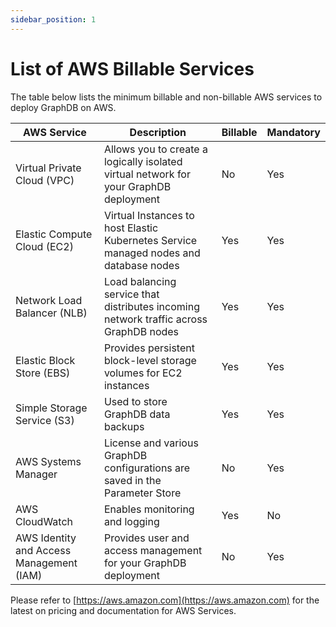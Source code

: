 ```yaml
---
sidebar_position: 1
---
```


# List of AWS Billable Services

The table below lists the minimum billable and non-billable AWS services to deploy GraphDB on AWS.

| AWS Service                              | Description                                                                           | Billable | Mandatory |
|------------------------------------------|---------------------------------------------------------------------------------------|----------|-----------|
| Virtual Private Cloud (VPC)              | Allows you to create a logically isolated virtual network for your GraphDB deployment | No       | Yes       |
| Elastic Compute Cloud (EC2)              | Virtual Instances to host Elastic Kubernetes Service managed nodes and database nodes | Yes      | Yes       |
| Network Load Balancer (NLB)              | Load balancing service that distributes incoming network traffic across GraphDB nodes | Yes      | Yes       |
| Elastic Block Store (EBS)                | Provides persistent block-level storage volumes for EC2 instances                     | Yes      | Yes       |
| Simple Storage Service (S3)              | Used to store GraphDB data backups                                                    | Yes      | Yes       |
| AWS Systems Manager                      | License and various GraphDB configurations are saved in the Parameter Store           | No       | Yes       |
| AWS CloudWatch                           | Enables monitoring and logging                                                        | Yes      | No        |
| AWS Identity and Access Management (IAM) | Provides user and access management for your GraphDB deployment                       | No       | Yes       | 

Please refer to [https://aws.amazon.com](https://aws.amazon.com) for the latest on pricing and documentation for AWS Services.
